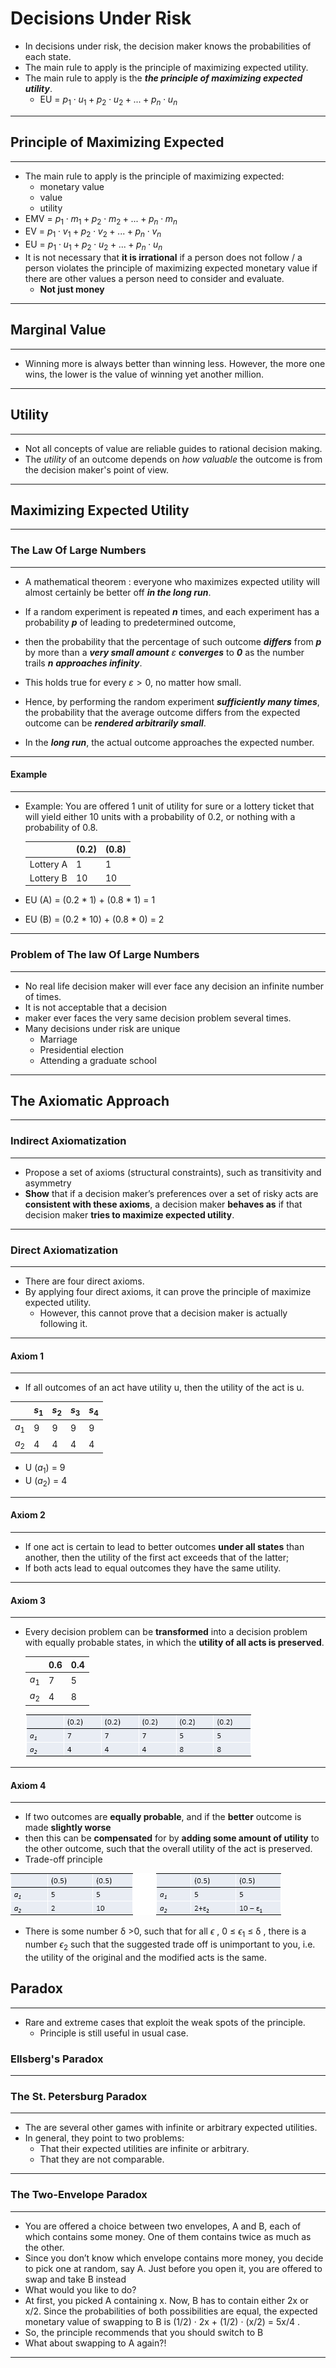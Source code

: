# Decisions Under Risk

- In decisions under risk, the decision maker  knows the probabilities of each state.
- The main rule to apply is the principle of maximizing expected utility.
- The main rule to apply is the ***the principle of maximizing expected utility***.
  - EU = $p_1\cdot u_1 + p_2\cdot u_2 + ... + p_n \cdot u_n$


------

## Principle of Maximizing Expected 

------

- The main rule to apply is the principle of maximizing expected:
  - monetary value
  - value
  - utility
- EMV = $p_1 \cdot m_1 + p_2 \cdot m_2 + ... + p_n \cdot m_n$
- EV = $p_1 \cdot v_1 + p_2 \cdot v_2 + ... + p_n \cdot v_n$
- EU = $p_1 \cdot u_1 + p_2 \cdot u_2 + ... + p_n \cdot u_n$
- It is not necessary that **it is irrational** if a person does not follow / a person violates the principle of maximizing expected monetary value if there are other values a person need to consider and evaluate.
  - **Not just money**

------

## Marginal Value

------

- Winning more is always better than winning less. However, the more one wins, the lower is  the value of winning yet another million.

------

## Utility

------

- Not all concepts of value are reliable guides to rational decision making.
- The *utility* of an outcome depends on *how valuable* the outcome is from the decision maker's point of view.

------

## Maximizing Expected Utility

------

### The Law Of Large Numbers

------

- A mathematical theorem : everyone who maximizes expected utility will almost certainly be better off ***in the long run***.

  

- If a random experiment is repeated ***n*** times, and each experiment has a probability ***p*** of leading to predetermined outcome,

- then the probability that the percentage of such outcome ***differs*** from ***p*** by more than a ***very small amount*** $\varepsilon$ **c*onverges*** to ***0*** as the number trails ***n*** ***approaches infinity***.



- This holds true for every $\varepsilon > 0$, no matter how small.
- Hence, by performing the random experiment ***sufficiently many times***, the probability that the average outcome differs  from the expected outcome can be ***rendered arbitrarily small***.
- In the ***long run***, the actual outcome approaches the expected number.

------

#### Example

------

- Example: You are offered 1 unit of utility for sure or a lottery ticket that will yield either 10 units with a probability of 0.2, or nothing with a probability of 0.8.

  |           | (0.2) | (0.8) |
  | --------- | ----- | ----- |
  | Lottery A | 1     | 1     |
  | Lottery B | 10    | 10    |

- EU (A) = (0.2 * 1) + (0.8 * 1) = 1

- EU (B) = (0.2 * 10) + (0.8 * 0) = 2

------

### Problem of The law Of Large Numbers

------

- No real life decision maker will ever face any decision an infinite number of times.
- It is not acceptable that a decision 
- maker ever faces the very same decision problem several times.
- Many decisions under risk are unique
  - Marriage
  - Presidential election
  - Attending a graduate school


------

## The Axiomatic Approach

------

### Indirect Axiomatization

------

- Propose a set of axioms (structural constraints), such as transitivity and asymmetry
- **Show** that if a decision maker’s preferences over a set of risky acts are **consistent with these axioms**, a decision maker **behaves as** if that decision maker **tries to maximize expected utility**.

------

### Direct Axiomatization

------

- There are four direct axioms. 
- By applying four direct axioms, it can prove the principle of maximize expected utility.
  - However, this cannot prove that a decision maker is actually following it.

------

#### Axiom 1

------

- If all outcomes of an act have utility u, then the utility of the act is u.

|       | $s_1$ | $s_2$ | $s_3$ | $s_4$ |
| ----- | ----- | ----- | ----- | ----- |
| $a_1$ | 9     | 9     | 9     | 9     |
| $a_2$ | 4     | 4     | 4     | 4     |

- U ($a_1$) = 9
- U ($a_2$) = 4

------

#### Axiom 2

------

- If one act is certain to lead to better outcomes **under all states** than another, then the utility of the first act exceeds that of the latter; 
- If both acts lead to equal outcomes they have the same utility.

------

#### Axiom 3

------

- Every decision problem can be **transformed** into a decision problem with equally probable states, in which the **utility of all acts is preserved**.

  |       | 0.6  | 0.4  |
  | ----- | ---- | ---- |
  | $a_1$ | 7    | 5    |
  | $a_2$ | 4    | 8    |

  ![image-20220128115623377](image-20220128115624319.png)

------

#### Axiom 4

------

- If two outcomes are **equally probable**, and if the **better** outcome is made **slightly worse**
- then this can be **compensated** for by **adding some amount of utility** to the other outcome, such that the overall utility of the act is preserved.
- Trade-off principle

![image-20220128115813842](image-20220128115813842.png)

- There is some number δ >0, such that for all $\epsilon$ , 0 ≤ $\epsilon_1$ ≤ δ , there is a number $\epsilon_2$ such that the suggested trade off is unimportant to you, i.e. the utility of the original and the modified acts is the same.

## Paradox

------

- Rare and extreme cases that exploit the weak spots of the principle.
  - Principle is still useful in usual case.

### Ellsberg's Paradox

------

### The St. Petersburg Paradox

------

- The are several other games with infinite or arbitrary expected utilities.
- In general, they point to two problems:
  - That their expected utilities are infinite or arbitrary.
  - That they are not comparable.

------

### The Two-Envelope Paradox

------

- You are offered a choice between two  envelopes, A and B, each of which contains  some money. One of them contains twice as  much as the other.
- Since you don’t know which envelope contains  more money, you decide to pick one at  random, say A. Just before you open it, you  are offered to swap and take B instead
- What would you like to do?
- At first, you picked A containing x. Now, B has  to contain either 2x or x/2. Since the  probabilities of both possibilities are equal,  the expected monetary value of swapping to B  is (1/2) · 2x + (1/2) · (x/2) = 5x/4 .
- So, the principle recommends that you should  switch to B
- What about swapping to A again?!

------

